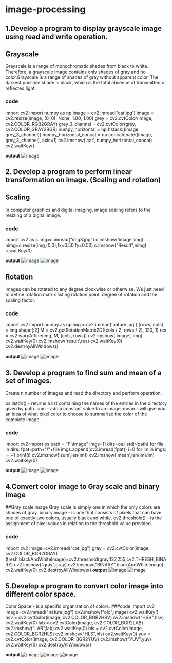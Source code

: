 # image-processing

## 1.Develop a program to display grayscale image using read and write operation.
## Grayscale
Grayscale is a range of monochromatic shades from black to white. Therefore, a grayscale image contains only shades of gray and no color.Grayscale is a range of shades of gray without apparent color. The darkest possible shade is black, which is the total absence of transmitted or reflected light.

### code
import cv2
import numpy as np
image = cv2.imread(&#39;cat.jpg&#39;)
image = cv2.resize(image, (0, 0), None, 1.00, 1.00)
grey = cv2.cvtColor(image, cv2.COLOR_RGB2GRAY)
grey_3_channel = cv2.cvtColor(grey, cv2.COLOR_GRAY2BGR)
numpy_horizontal = np.hstack((image, grey_3_channel))
numpy_horizontal_concat = np.concatenate((image, grey_3_channel), axis=1)
cv2.imshow(&#39;cat&#39;, numpy_horizontal_concat)
cv2.waitKey()

**output**
![image](https://user-images.githubusercontent.com/72584581/105153465-523d4d00-5abd-11eb-911d-3f3b8b7b8da8.png)

## 2. Develop a program to perform linear transformation on image. (Scaling and rotation)
## Scaling
In computer graphics and digital imaging, image scaling refers to the resizing of a digital image.
### code
import cv2 as c
img=c.imread("img3.jpg")
c.imshow('image',img)
nimg=c.resize(img,(0,0),fx=0.50,fy=0.50)
c.imshow("Result",nimg)
c.waitKey(0)

**output**
![image](https://user-images.githubusercontent.com/72584581/105157710-19ec3d80-5ac2-11eb-8832-9774043a988d.png)
![image](https://user-images.githubusercontent.com/72584581/105157890-44d69180-5ac2-11eb-8b6b-e3f005908190.png)

## Rotation
Images can be rotated to any degree clockwise or otherwise. We just need to define rotation matrix listing rotation point, degree of rotation and the scaling factor.
### code
import cv2 
import numpy as np 
img = cv2.imread('nature.jpg') 
(rows, cols) = img.shape[:2] 
M = cv2.getRotationMatrix2D((cols / 2, rows / 2), 120, 1) 
res = cv2.warpAffine(img, M, (cols, rows)) 
cv2.imshow('image', img)
cv2.waitKey(0) 
cv2.imshow('result',res) 
cv2.waitKey(0) 
cv2.destroyAllWindows()

**output**
![image](https://user-images.githubusercontent.com/72584581/105158573-f7a6ef80-5ac2-11eb-8e0c-15b98e81be46.png)
![image](https://user-images.githubusercontent.com/72584581/105158699-1e652600-5ac3-11eb-9528-4c4e305f221c.png)

## 3. Develop a program to find sum and mean of a set of images.
Create n number of images and read the directory and perform operation.

os.listdir() - returns a list containing the names of the entries in the directory given by path. sum - add a constant value to an image. mean - will give you an idea of what pixel color to choose to summarize the color of the complete image.
### code
import cv2
import os
path = "F:\image"
imgs=[]
dirs=os.listdir(path)
for file in dirs:
    fpat=path+"\\"+file
    imgs.append(cv2.imread(fpat))
i=0
for im in imgs:
    i=i+1
print(i)
cv2.imshow('sum',len(im))
cv2.imshow('mean',len(im)/im)
cv2.waitKey(0)

**output**
![image](https://user-images.githubusercontent.com/72584581/105160530-32aa2280-5ac5-11eb-8973-e1a787c845aa.png)
![image](https://user-images.githubusercontent.com/72584581/105160714-6be29280-5ac5-11eb-8081-2d7ff1836e3d.png)

## 4.Convert color image to Gray scale and binary image
##Gray scale image 
  Gray scale is simply one in which the only colors are shades of gray. binary image - is one that consists of pixels that can have one of exactly two colors, usually black and white. cv2.threshold() - is the assignment of pixel values in relation to the threshold value provided.
### code
import cv2
image=cv2.imread("cat.jpg")
gray = cv2.cvtColor(image, cv2.COLOR_BGR2GRAY)
(tresh,blackAndWhiteImage)=cv2.threshold(gray,127,255,cv2.THRESH_BINARY)
cv2.imshow("gray",gray)
cv2.imshow("BINARY",blackAndWhiteImage)
cv2.waitKey(0)
cv2.destroyAllWindows()
**output**
![image](https://user-images.githubusercontent.com/72584581/105161421-37bba180-5ac6-11eb-9680-131a7b4d5211.png)
![image](https://user-images.githubusercontent.com/72584581/105161544-57eb6080-5ac6-11eb-878d-4a5ff64e45c3.png)

## 5.Develop a program to convert color image into different color space.
Color Space - is a specific organization of colors.
###code
import cv2
image=cv2.imread("nature.jpg")
cv2.imshow("old",image)
cv2.waitKey()
hsv = cv2.cvtColor(image, cv2.COLOR_BGR2HSV)
cv2.imshow("HSV",hsv)
cv2.waitKey(0)
lab = cv2.cvtColor(image, cv2.COLOR_BGR2LAB)
cv2.imshow("LAB",lab)
cv2.waitKey(0)
hls = cv2.cvtColor(image, cv2.COLOR_BGR2HLS)
cv2.imshow("HLS",hls)
cv2.waitKey(0)
yuv = cv2.cvtColor(image, cv2.COLOR_BGR2YUV)
cv2.imshow("YUV",yuv)
cv2.waitKey(0)
cv2.destroyAllWindows()

**output**
![image](https://user-images.githubusercontent.com/72584581/105162204-258e3300-5ac7-11eb-9b95-9236b1d87059.png)
![image](https://user-images.githubusercontent.com/72584581/105162301-49517900-5ac7-11eb-8747-b8aab7e41a6f.png) 
![image](https://user-images.githubusercontent.com/72584581/105162434-7867ea80-5ac7-11eb-977b-9cd54f549bce.png)
